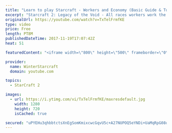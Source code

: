 ```yaml
---
title: "Learn to play Starcraft - Workers and Economy (Basic Guide & Tutorial)"
excerpt: "Starcraft 2: Legacy of the Void - All races workers work the same (mule notwithstanding!)  Wiki on mining: http://wiki.teamliquid.net/starcraft2/Mining_Minerals"
originalUrl: https://youtube.com/watch?v=TxTelFrmfKE
type: video
price: Free
length: PT8M
publishedDateTime: 2017-11-19T17:07:42Z
heat: 51

featuredContent: "<iframe width=\"800\" height=\"500\" frameborder=\"0\" src=\"https://www.youtube.com/embed/TxTelFrmfKE\" allow=\"accelerometer; autoplay; encrypted-media; gyroscope; picture-in-picture\" allowfullscreen></iframe>"

provider:
  name: WinterStarcraft
  domain: youtube.com

topics:
  - StarCraft 2

images:
  - url: https://i.ytimg.com/vi/TxTelFrmfKE/maxresdefault.jpg
    width: 1280
    height: 720
    isCached: true

secured: "uPYEHu3qhbbtctsXnEgSomKmixcwcGqvU5c+A27NUPOQ5eYNDi+UaMqRpG08u6fyakvk0LXujcsAmOd3W8nhcTFY3DGTkr5t4oqFHSpo5y7nY3t6r8d4iO2LsVg97awgWTZtS6MEW9XhhRy89zngmbCli5nl8a1UnEIhKr2W1328ugr2G7fD1KGLgaF4NdEH8YueKEK1vD9UI9FTGdqKUYnIVIrhAcHzz52/n0k8d5cMW19lRPuZG1DEYVxF2UgRUEpoSExsL78L2OccY8Qu3V7L/tSOfOhjkd4NsUTJcvgU638u9rGjvLb9qEk93Hn3wdpwig0CkfK/MP7zQbM78tvM8NAvVx7vFBS4jM8LUlVEEKrNtzyLO5Tn/dZeCzkItYKEOg0y2Jf+hOlu8CUTLa5XYI2UgZm+EM3miuOSN5U=;UP1Tx+fyLOsce04SZ1X1gw=="
---
```


